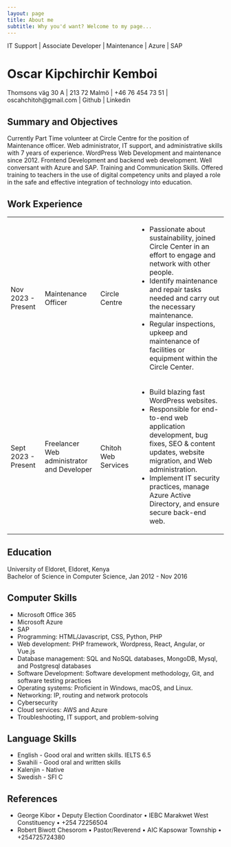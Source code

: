 ```yaml
---
layout: page
title: About me
subtitle: Why you'd want? Welcome to my page...
---
```



IT Support | Associate Developer | Maintenance | Azure | SAP



<h1>Oscar Kipchirchir Kemboi</h1>
<p>Thomsons väg 30 A | 213 72 Malmö | +46 76 454 73 51 | oscahchitoh@gmail.com | Github | Linkedin</p>

<h2>Summary and Objectives</h2>
<p>Currently Part Time volunteer at Circle Centre for the position of Maintenance officer. Web administrator, IT support, and administrative skills with 7 years of experience. WordPress Web Development and maintenance since 2012. Frontend Development and backend web development. Well conversant with Azure and SAP. Training and Communication Skills. Offered training to teachers in the use of digital competency units and played a role in the safe and effective integration of technology into education.</p>

<h2>Work Experience</h2>

<table>
  <tr>
    <td>Nov 2023 - Present</td>
    <td>Maintenance Officer</td>
    <td>Circle Centre</td>
    <td>
      <ul>
        <li>Passionate about sustainability, joined Circle Center in an effort to engage and network with other people.</li>
        <li>Identify maintenance and repair tasks needed and carry out the necessary maintenance.</li>
        <li>Regular inspections, upkeep and maintenance of facilities or equipment within the Circle Center.</li>
      </ul>
    </td>
  </tr>
  <tr>
    <td>Sept 2023 - Present</td>
    <td>Freelancer Web administrator and Developer</td>
    <td>Chitoh Web Services</td>
    <td>
      <ul>
        <li>Build blazing fast WordPress websites.</li>
        <li>Responsible for end-to-end web application development, bug fixes, SEO & content updates, website migration, and Web administration.</li>
        <li>Implement IT security practices, manage Azure Active Directory, and ensure secure back-end web.</li>
      </ul>
    </td>
  </tr>
  <!-- Add more work experience entries as needed -->
</table>

<h2>Education</h2>
<p>University of Eldoret, Eldoret, Kenya<br>Bachelor of Science in Computer Science, Jan 2012 - Nov 2016</p>

<h2>Computer Skills</h2>
<ul>
  <li>Microsoft Office 365</li>
  <li>Microsoft Azure</li>
  <li>SAP</li>
  <li>Programming: HTML/Javascript, CSS, Python, PHP</li>
  <li>Web development: PHP framework, Wordpress, React, Angular, or Vue.js</li>
  <li>Database management: SQL and NoSQL databases, MongoDB, Mysql, and Postgresql databases</li>
  <li>Software Development: Software development methodology, Git, and software testing practices</li>
  <li>Operating systems: Proficient in Windows, macOS, and Linux.</li>
  <li>Networking: IP, routing and network protocols</li>
  <li>Cybersecurity</li>
  <li>Cloud services: AWS and Azure</li>
  <li>Troubleshooting, IT support, and problem-solving</li>
</ul>

<h2>Language Skills</h2>
<ul>
  <li>English - Good oral and written skills. IELTS 6.5</li>
  <li>Swahili - Good oral and written skills</li>
  <li>Kalenjin - Native</li>
  <li>Swedish - SFI C</li>
</ul>

<h2>References</h2>
<ul>
  <li>George Kibor • Deputy Election Coordinator • IEBC Marakwet West Constituency • +254 72256504</li>
  <li>Robert Biwott Chesorom • Pastor/Reverend • AIC Kapsowar Township • +254725724380</li>
</ul>


